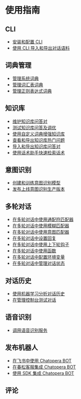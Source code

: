 # 使用指南

## CLI

* [安装和配置 CLI](cli-install-config.md)
* [使用 CLI 导入和导出对话语料](cli-export-import.md)

## 词典管理

* [管理系统词典](dicts-sysdicts.md)
* [管理词汇表词典](dicts-vocab.md)
* [管理正则表达式词典](dicts-regex.md)


## 知识库

* [维护知识库问答对](faq-qna.md)
* [测试知识库问答及调优](faq-chat-fix.md)
* [使用自定义词典增强知识库](faq-dicts.md)
* [查看和导出知识库热门问题](faq-hot.md)
* [导入和导出知识库问答对](faq-transfer.md)
* [使用话术助手快速检索话术](faq-assistant.md)

## 意图识别

* [创建和训练意图识别模型](intent-maintain.md)
* [发布上线意图识别生产版本](intent-releases.md)

## 多轮对话

* [在多轮对话中使用通配符匹配器](../references/gambit-star.md)
* [在多轮对话中使用模糊匹配器](conv-gambit-like.md)
* [在多轮对话中使用意图匹配器](conv-gambit-intent.md)
* [在多轮对话中设置回复](conv-replies.md)
* [在多轮对话中使用上下轮钩子](conv-hooks.md)
* [在多轮对话中使用函数](conv-func.md)
* [在多轮对话中配置环境变量](conv-environment.md)
* [在多轮对话中管理对话状态](conv-state.md)

## 对话历史

* [使用机器学习分析对话历史](lattice.md)
* [在管理控制台测试对话](chat-test.md)


## 语音识别

* [调用语音识别服务](asr-request.md)

## 发布机器人

* [在飞书中使用 Chatopera BOT](https://chatopera.feishu.cn/docs/doccnnLcv5AuenV1HHSvgVWbJmd)
* [在春松客服集成 Chatopera BOT](/products/cskefu/work-chatbot/bot-agent.html)
* [使用 SDK 集成 Chatopera BOT](integration-sdk.md)

## 评论

<script src="https://utteranc.es/client.js"
        repo="chatopera/docs"
        issue-term="pathname"
        label="Comment"
        theme="github-light"
        crossorigin="anonymous"
        async>
</script>
